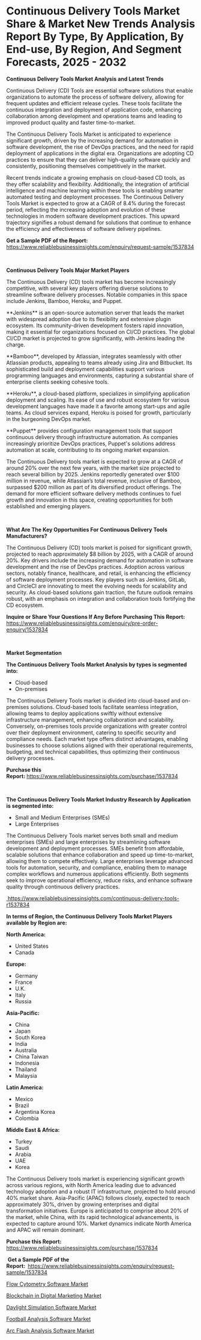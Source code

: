 <p><h1>Continuous Delivery Tools Market Share & Market New Trends Analysis Report By Type, By Application, By End-use, By Region, And Segment Forecasts, 2025 - 2032</h1></p><p><strong>Continuous Delivery Tools Market Analysis and Latest Trends</strong></p>
<p><p>Continuous Delivery (CD) Tools are essential software solutions that enable organizations to automate the process of software delivery, allowing for frequent updates and efficient release cycles. These tools facilitate the continuous integration and deployment of application code, enhancing collaboration among development and operations teams and leading to improved product quality and faster time-to-market.</p><p>The Continuous Delivery Tools Market is anticipated to experience significant growth, driven by the increasing demand for automation in software development, the rise of DevOps practices, and the need for rapid deployment of applications in the digital era. Organizations are adopting CD practices to ensure that they can deliver high-quality software quickly and consistently, positioning themselves competitively in the market.</p><p>Recent trends indicate a growing emphasis on cloud-based CD tools, as they offer scalability and flexibility. Additionally, the integration of artificial intelligence and machine learning within these tools is enabling smarter automated testing and deployment processes. The Continuous Delivery Tools Market is expected to grow at a CAGR of 8.4% during the forecast period, reflecting the increasing adoption and evolution of these technologies in modern software development practices. This upward trajectory signifies a robust demand for solutions that continue to enhance the efficiency and effectiveness of software delivery pipelines.</p></p>
<p><strong>Get a Sample PDF of the Report:&nbsp;</strong> <a href="https://www.reliablebusinessinsights.com/enquiry/request-sample/1537834?utm_campaign=1106&utm_medium=2&utm_source=Github&utm_content=ia&utm_term=10032025&utm_id=continuous-delivery-tools">https://www.reliablebusinessinsights.com/enquiry/request-sample/1537834</a></p>
<p>&nbsp;</p>
<p><strong>Continuous Delivery Tools Major Market Players</strong></p>
<p><p>The Continuous Delivery (CD) tools market has become increasingly competitive, with several key players offering diverse solutions to streamline software delivery processes. Notable companies in this space include Jenkins, Bamboo, Heroku, and Puppet.</p><p>**Jenkins** is an open-source automation server that leads the market with widespread adoption due to its flexibility and extensive plugin ecosystem. Its community-driven development fosters rapid innovation, making it essential for organizations focused on CI/CD practices. The global CI/CD market is projected to grow significantly, with Jenkins leading the charge.</p><p>**Bamboo**, developed by Atlassian, integrates seamlessly with other Atlassian products, appealing to teams already using Jira and Bitbucket. Its sophisticated build and deployment capabilities support various programming languages and environments, capturing a substantial share of enterprise clients seeking cohesive tools.</p><p>**Heroku**, a cloud-based platform, specializes in simplifying application deployment and scaling. Its ease of use and robust ecosystem for various development languages have made it a favorite among start-ups and agile teams. As cloud services expand, Heroku is poised for growth, particularly in the burgeoning DevOps market.</p><p>**Puppet** provides configuration management tools that support continuous delivery through infrastructure automation. As companies increasingly prioritize DevOps practices, Puppet's solutions address automation at scale, contributing to its ongoing market expansion.</p><p>The Continuous Delivery tools market is expected to grow at a CAGR of around 20% over the next few years, with the market size projected to reach several billion by 2025. Jenkins reportedly generated over $100 million in revenue, while Atlassian’s total revenue, inclusive of Bamboo, surpassed $200 million as part of its diversified product offerings. The demand for more efficient software delivery methods continues to fuel growth and innovation in this space, creating opportunities for both established and emerging players.</p></p>
<p>&nbsp;</p>
<p><strong>What Are The Key Opportunities For Continuous Delivery Tools Manufacturers?</strong></p>
<p><p>The Continuous Delivery (CD) tools market is poised for significant growth, projected to reach approximately $8 billion by 2025, with a CAGR of around 20%. Key drivers include the increasing demand for automation in software development and the rise of DevOps practices. Adoption across various sectors, notably finance, healthcare, and retail, is enhancing the efficiency of software deployment processes. Key players such as Jenkins, GitLab, and CircleCI are innovating to meet the evolving needs for scalability and security. As cloud-based solutions gain traction, the future outlook remains robust, with an emphasis on integration and collaboration tools fortifying the CD ecosystem.</p></p>
<p><strong>Inquire or Share Your Questions If Any Before Purchasing This Report:</strong> <a href="https://www.reliablebusinessinsights.com/enquiry/pre-order-enquiry/1537834?utm_campaign=1106&utm_medium=2&utm_source=Github&utm_content=ia&utm_term=10032025&utm_id=continuous-delivery-tools">https://www.reliablebusinessinsights.com/enquiry/pre-order-enquiry/1537834</a></p>
<p>&nbsp;</p>
<p><strong>Market Segmentation</strong></p>
<p><strong>The Continuous Delivery Tools Market Analysis by types is segmented into:</strong></p>
<p><ul><li>Cloud-based</li><li>On-premises</li></ul></p>
<p><p>The Continuous Delivery Tools market is divided into cloud-based and on-premises solutions. Cloud-based tools facilitate seamless integration, allowing teams to deploy applications swiftly without extensive infrastructure management, enhancing collaboration and scalability. Conversely, on-premises tools provide organizations with greater control over their deployment environment, catering to specific security and compliance needs. Each market type offers distinct advantages, enabling businesses to choose solutions aligned with their operational requirements, budgeting, and technical capabilities, thus optimizing their continuous delivery processes.</p></p>
<p><strong>Purchase this Report:&nbsp;</strong><a href="https://www.reliablebusinessinsights.com/purchase/1537834?utm_campaign=1106&utm_medium=2&utm_source=Github&utm_content=ia&utm_term=10032025&utm_id=continuous-delivery-tools">https://www.reliablebusinessinsights.com/purchase/1537834</a></p>
<p>&nbsp;</p>
<p><strong>The Continuous Delivery Tools Market Industry Research by Application is segmented into:</strong></p>
<p><ul><li>Small and Medium Enterprises (SMEs)</li><li>Large Enterprises</li></ul></p>
<p><p>The Continuous Delivery Tools market serves both small and medium enterprises (SMEs) and large enterprises by streamlining software development and deployment processes. SMEs benefit from affordable, scalable solutions that enhance collaboration and speed up time-to-market, allowing them to compete effectively. Large enterprises leverage advanced tools for automation, security, and compliance, enabling them to manage complex workflows and numerous applications efficiently. Both segments seek to improve operational efficiency, reduce risks, and enhance software quality through continuous delivery practices.</p></p>
<p><a href="https://www.reliablebusinessinsights.com/continuous-delivery-tools-r1537834?utm_campaign=1106&utm_medium=2&utm_source=Github&utm_content=ia&utm_term=10032025&utm_id=continuous-delivery-tools">&nbsp;https://www.reliablebusinessinsights.com/continuous-delivery-tools-r1537834</a></p>
<p><strong>In terms of Region, the Continuous Delivery Tools Market Players available by Region are:</strong></p>
<p>
    <p> <strong> North America: </strong>
        <ul>
            <li>United States</li>
            <li>Canada</li>
        </ul>
        </p> 
    <p> <strong> Europe: </strong>
        <ul>
            <li>Germany</li>
            <li>France</li>
            <li>U.K.</li>
            <li>Italy</li>
            <li>Russia</li>
        </ul>
        </p> 
    <p> <strong> Asia-Pacific: </strong>
        <ul>
            <li>China</li>
            <li>Japan</li>
            <li>South Korea</li>
            <li>India</li>
            <li>Australia</li>
            <li>China Taiwan</li>
            <li>Indonesia</li>
            <li>Thailand</li>
            <li>Malaysia</li>
        </ul>
        </p> 
    <p> <strong> Latin America: </strong>
        <ul>
            <li>Mexico</li>
            <li>Brazil</li>
            <li>Argentina Korea</li>
            <li>Colombia</li>
        </ul>
        </p> 
    <p> <strong> Middle East & Africa: </strong>
        <ul>
            <li>Turkey</li>
            <li>Saudi</li>
            <li>Arabia</li>
            <li>UAE</li>
            <li>Korea</li>
        </ul>
    </p>
    </p>
<p><p>The Continuous Delivery tools market is experiencing significant growth across various regions, with North America leading due to advanced technology adoption and a robust IT infrastructure, projected to hold around 40% market share. Asia-Pacific (APAC) follows closely, expected to reach approximately 30%, driven by growing enterprises and digital transformation initiatives. Europe is anticipated to comprise about 20% of the market, while China, with its rapid technological advancements, is expected to capture around 10%. Market dynamics indicate North America and APAC will remain dominant.</p></p>
<p><strong>Purchase this Report: </strong><a href="https://www.reliablebusinessinsights.com/purchase/1537834?utm_campaign=1106&utm_medium=2&utm_source=Github&utm_content=ia&utm_term=10032025&utm_id=continuous-delivery-tools">https://www.reliablebusinessinsights.com/purchase/1537834</a></p>
<p>&nbsp;<strong>Get a Sample PDF of the Report:&nbsp;&nbsp;</strong><a href="https://www.reliablebusinessinsights.com/enquiry/request-sample/1537834?utm_campaign=1106&utm_medium=2&utm_source=Github&utm_content=ia&utm_term=10032025&utm_id=continuous-delivery-tools">https://www.reliablebusinessinsights.com/enquiry/request-sample/1537834</a></p>
<p><strong></strong></p>
<p><p><a href="https://github.com/dringmurza6r/Market-Research-Report-List-1/blob/main/flow-cytometry-software-market.md?utm_campaign=1106&utm_medium=2&utm_source=Github&utm_content=ia&utm_term=10032025&utm_id=continuous-delivery-tools">Flow Cytometry Software Market</a></p><p><a href="https://github.com/gasikcalbos8/Market-Research-Report-List-1/blob/main/blockchain-in-digital-marketing-market.md?utm_campaign=1106&utm_medium=2&utm_source=Github&utm_content=ia&utm_term=10032025&utm_id=continuous-delivery-tools">Blockchain in Digital Marketing Market</a></p><p><a href="https://github.com/rumaskdallys2/Market-Research-Report-List-1/blob/main/daylight-simulation-software-market.md?utm_campaign=1106&utm_medium=2&utm_source=Github&utm_content=ia&utm_term=10032025&utm_id=continuous-delivery-tools">Daylight Simulation Software Market</a></p><p><a href="https://github.com/abdhsheila7/Market-Research-Report-List-1/blob/main/football-analysis-software-market.md?utm_campaign=1106&utm_medium=2&utm_source=Github&utm_content=ia&utm_term=10032025&utm_id=continuous-delivery-tools">Football Analysis Software Market</a></p><p><a href="https://github.com/rjaibiagha/Market-Research-Report-List-1/blob/main/arc-flash-analysis-software-market.md?utm_campaign=1106&utm_medium=2&utm_source=Github&utm_content=ia&utm_term=10032025&utm_id=continuous-delivery-tools">Arc Flash Analysis Software Market</a></p></p>